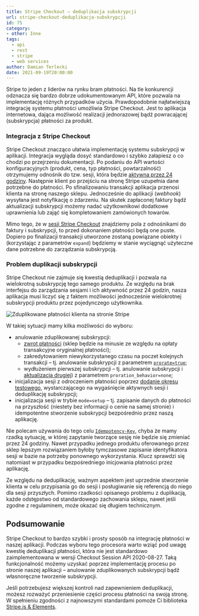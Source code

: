 ```yaml
---
title: Stripe Checkout – deduplikacja subskrypcji
url: stripe-checkout-deduplikacja-subskrypcji
id: 75
category:
- other: Inne
tags:
  - api
  - rest
  - stripe
  - web services
author: Damian Terlecki
date: 2021-09-19T20:00:00
---
```


Stripe to jeden z liderów na rynku bram płatności. Na tle konkurencji odznacza się bardzo dobrze udokumentowanym
API, które pozwala na implementację różnych przypadków użycia. Prawdopodobnie najłatwiejszą integrację systemu
płatności umożliwia Stripe Checkout. Jest to aplikacja internetowa, dająca możliwość 
realizacji jednorazowej bądź powracającej (subskrypcja) płatności za produkt.

### Integracja z Stripe Checkout

Stripe Checkout znacząco ułatwia implementację systemu subskrypcji w aplikacji. Integracja wygląda dosyć standardowo i szybko załapiesz o co chodzi po przejrzeniu dokumentacji.
Po podaniu do API wartości konfiguracyjnych (produkt, cena, typ płatności, powtarzalność) otrzymujemy
odnośnik do tzw. sesji, która będzie [aktywna przez 24 godziny](https://stripe.com/docs/payments/accept-a-payment#:~:text=Checkout%20Sessions%20expire%2024%20hours%20after%20creation.).
Następnie klient po przejściu na stronę
Stripe uzupełnia dane potrzebne do płatności. Po sfinalizowaniu transakcji aplikacja przenosi klienta na
stronę naszego sklepu. Jednocześnie do aplikacji (*webhook*) wysyłana jest notyfikację o zdarzeniu.
Na skutek zapłaconej faktury bądź aktualizacji subskrypcji możemy nadać użytkownikowi dodatkowe uprawnienia lub zająć się
kompletowaniem zamówionych towarów.

Mimo tego, że w [sesji Stripe Checkout](https://stripe.com/docs/api/checkout/sessions) znajdziemy pola z odnośnikami do faktury i subskrypcji,
to przed dokonaniem płatności będą one puste. Dopiero po finalizacji transakcji utworzone zostaną powiązane obiekty
i (korzystając z parametrów `expand`) będziemy w stanie wyciągnąć użyteczne dane potrzebne do zarządzania subskrypcją.

### Problem duplikacji subskrypcji

Stripe Checkout nie zajmuje się kwestią deduplikacji i pozwala na wielokrotną subskrypcję tego samego produktu.
Ze względu na brak interfejsu do zarządzania sesjami i ich aktywność przez 24 godzin, nasza aplikacja musi liczyć się z faktem
możliwości jednocześnie wielokrotnej subskrypcji produktu przez pojedynczego użytkownika.

<img src="/img/hq/stripe-payments-dashboard.png" alt="Zduplikowane płatności klienta na stronie Stripe" title="Podsumowanie płatności klienta na stronie Stripe">

W takiej sytuacji mamy kilka możliwości do wyboru:
- anulowanie zduplikowanej subskrypcji:
  - [zwrot płatności](https://stripe.com/docs/api/refunds/create) (sklep będzie na minusie ze względu na opłaty transakcyjne oryginalnej płatności);
  - zakredytowaniem niewykorzystanego czasu na poczet kolejnych transakcji – tj. anulowanie subskrypcji z parametrem [`prorate=true`](https://stripe.com/docs/api/subscriptions/cancel#cancel_subscription-prorate);
  - wydłużeniem pierwszej subskrypcji – tj. anulowanie subskrypcji i [aktualizacja drugiej](https://stripe.com/docs/billing/subscriptions/billing-cycle#changing)) z parametrem `proration_behavior=none`;
- inicjalizacja sesji z odroczeniem płatności poprzez [dodanie okresu testowego](https://stripe.com/docs/billing/subscriptions/trials), wystarczającego na wygaśnięcie aktywnych
sesji i deduplikację subskrypcji;
- inicjalizacja sesji w trybie `mode=setup` – tj. zapisanie danych do płatności na przyszłość (niestety bez informacji o cenie na samej stronie) i idempotentne stworzenie subskrypcji bezpośrednio przez naszą aplikację.

Nie polecam używania do tego celu [`Idempotency-Key`](https://stripe.com/docs/api/idempotent_requests), chyba że mamy rzadką sytuację, w której zapytanie tworzące sesję nie będzie się zmieniać przez 24 godziny.
Nawet przypadku jednego produktu oferowanego przez sklep lepszym rozwiązaniem byłoby tymczasowe zapisanie identyfikatora sesji w bazie na potrzeby ponownego wykorzystania.
Klucz sprawdzi się natomiast w przypadku bezpośredniego inicjowania płatności przez aplikację.

Ze względu na deduplikację, ważnym aspektem jest uprzednie stworzenie klienta w celu przypisania go do sesji i posługiwanie się referencją do niego dla sesji przyszłych.
Pomimo rzadkości opisanego problemu z duplikacją, każde odstępstwo od standardowego zachowania sklepu, nawet jeśli zgodne z regulaminem, może okazać się długiem technicznym.

## Podsumowanie

Stripe Checkout to bardzo szybki i prosty sposób na integrację płatności w naszej aplikacji.
Podczas wyboru tego procesora warto wziąć pod uwagę kwestię deduplikacji płatności, która nie jest standardowo zaimplementowana w wersji Checkout Session API 2020-08-27.
Taką funkcjonalność możemy uzyskać poprzez implementację procesu po stronie naszej aplikacji – anulowanie zduplikowanych subskrypcji bądź własnoręczne tworzenie
subskrypcji.

Jeśli potrzebujesz większej kontroli nad zapewnieniem deduplikacji, możesz rozważyć przeniesienie części procesu płatności na swoją stronę.
W spełnieniu zgodności z najnowszymi standardami pomoże Ci biblioteka [Stripe.js & Elements](https://stripe.dev/elements-examples/). 
